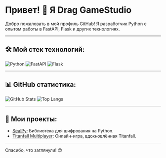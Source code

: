 # Привет! 👋 Я Drag GameStudio
Добро пожаловать в мой профиль GitHub! Я разработчик Python с опытом работы в FastAPI, Flask и других технологиях.

---

## 🛠 Мой стек технологий:
![Python](https://img.shields.io/badge/Python-3776AB?style=for-the-badge&logo=python&logoColor=white)
![FastAPI](https://img.shields.io/badge/FastAPI-005571?style=for-the-badge&logo=fastapi&logoColor=white)
![Flask](https://img.shields.io/badge/Flask-000000?style=for-the-badge&logo=flask&logoColor=white)

---

## 📊 GitHub статистика:
![GitHub Stats](https://github-readme-stats.vercel.app/api?username=Drag-GameStudio&show_icons=true&theme=dark)
![Top Langs](https://github-readme-stats.vercel.app/api/top-langs/?username=Drag-GameStudio&layout=compact&theme=dark)

---

## 🚀 Мои проекты:
- [SealPy](https://github.com/flugerops/sealpy): Библиотека для шифрования на Python.
- [Titanfall Multiplayer](https://github.com/flugerops/titanfall-clone): Онлайн-игра, вдохновлённая Titanfall.

---

Спасибо, что заглянули! 😊
